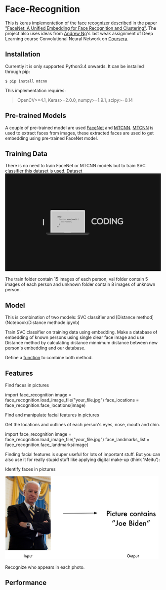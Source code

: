 # Face-Recognition
This is keras implementetion of the face recognizer described in the paper ["FaceNet: A Unified Embedding for Face Recognition and Clustering"](https://arxiv.org/abs/1503.03832). The project also uses ideas from [Andrew Ng](https://www.google.com/url?sa=t&rct=j&q=&esrc=s&source=web&cd=&cad=rja&uact=8&ved=2ahUKEwjD_p_d6NnqAhVF6nMBHYyKCPUQFjAAegQIARAB&url=https%3A%2F%2Fen.wikipedia.org%2Fwiki%2FAndrew_Ng&usg=AOvVaw2LbWH5rpY5AMpcPkIpID2t)'s last weak assignment of Deep Learning course Convolutional Neural Network on [Coursera](https://www.coursera.org).

## Installation
Currently it is only supported Python3.4 onwards. It can be installed through pip:
```
$ pip install mtcnn
```
This implementation requires:
>OpenCV>=4.1, Keras>=2.0.0, numpy>=1.9.1, scipy>=0.14

## Pre-trained Models
A couple of pre-trained model are used [FaceNet](https://arxiv.org/abs/1503.03832) and [MTCNN](https://arxiv.org/abs/1604.02878). [MTCNN](https://github.com/ipazc/mtcnn) is used to extract faces from images, these extracted faces are used to get embedding using pre-trained FaceNet model.

## Training Data
There is no  need to train FaceNet or MTCNN models but to train SVC classifier this dataset is used. Dataset
![Alt text](Images/314827.jpg)

The train folder contain 15 images of each person, val folder contain 5 images of each person and unknown folder contain 8 images of unknown person. 

## Model
This is combination of two models: SVC classifier and [Distance method](Notebook/Distance methode.ipynb)

Train SVC classifier on training data using embedding. Make a database of embedding of known persons using single clear face image and use Distance method by calculating distance minnimum distance between new person's embedding and our database.

Define a [function](Functions/getclass.py) to combine both method.

## Features
Find faces in pictures


import face_recognition
image = face_recognition.load_image_file("your_file.jpg")
face_locations = face_recognition.face_locations(image)

Find and manipulate facial features in pictures

Get the locations and outlines of each person's eyes, nose, mouth and chin.

import face_recognition
image = face_recognition.load_image_file("your_file.jpg")
face_landmarks_list = face_recognition.face_landmarks(image)

Finding facial features is super useful for lots of important stuff. But you can also use it for really stupid stuff like applying digital make-up (think 'Meitu'):

Identify faces in pictures

![Alt text](Images/jobiden.png)

Recognize who appears in each photo.


## Performance

